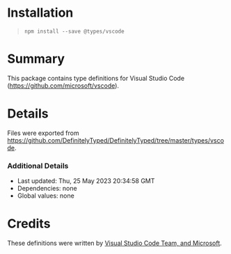 # Installation
> `npm install --save @types/vscode`

# Summary
This package contains type definitions for Visual Studio Code (https://github.com/microsoft/vscode).

# Details
Files were exported from https://github.com/DefinitelyTyped/DefinitelyTyped/tree/master/types/vscode.

### Additional Details
 * Last updated: Thu, 25 May 2023 20:34:58 GMT
 * Dependencies: none
 * Global values: none

# Credits
These definitions were written by [Visual Studio Code Team, and Microsoft](https://github.com/microsoft).
